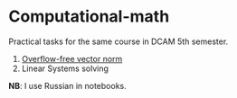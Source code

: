 # Computational-math
Practical tasks for the same course in DCAM 5th semester.

1. [Overflow-free vector norm](./Overflow_free_vector_norm.ipynb)
2. Linear Systems solving

**NB**: I use Russian in notebooks.

